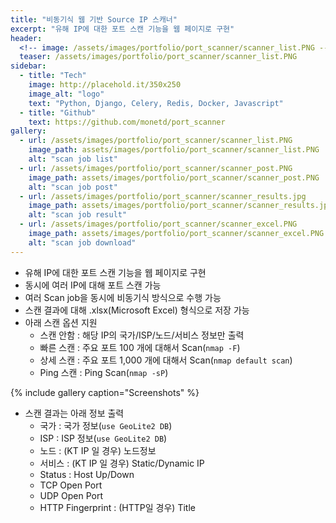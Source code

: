 ```yaml
---
title: "비동기식 웹 기반 Source IP 스캐너"
excerpt: "유해 IP에 대한 포트 스캔 기능을 웹 페이지로 구현"
header:
  <!-- image: /assets/images/portfolio/port_scanner/scanner_list.PNG -->
  teaser: /assets/images/portfolio/port_scanner/scanner_list.PNG
sidebar:
  - title: "Tech"
    image: http://placehold.it/350x250
    image_alt: "logo"
    text: "Python, Django, Celery, Redis, Docker, Javascript"
  - title: "Github"
    text: https://github.com/monetd/port_scanner
gallery:
  - url: /assets/images/portfolio/port_scanner/scanner_list.PNG
    image_path: assets/images/portfolio/port_scanner/scanner_list.PNG
    alt: "scan job list"
  - url: /assets/images/portfolio/port_scanner/scanner_post.PNG
    image_path: assets/images/portfolio/port_scanner/scanner_post.PNG
    alt: "scan job post"
  - url: /assets/images/portfolio/port_scanner/scanner_results.jpg
    image_path: assets/images/portfolio/port_scanner/scanner_results.jpg
    alt: "scan job result"
  - url: /assets/images/portfolio/port_scanner/scanner_excel.PNG
    image_path: assets/images/portfolio/port_scanner/scanner_excel.PNG
    alt: "scan job download"
---
```


- 유해 IP에 대한 포트 스캔 기능을 웹 페이지로 구현
- 동시에 여러 IP에 대해 포트 스캔 가능
- 여러 Scan job을 동시에 비동기식 방식으로 수행 가능
- 스캔 결과에 대해 .xlsx(Microsoft Excel) 형식으로 저장 가능
- 아래 스캔 옵션 지원
    - 스캔 안함 : 해당 IP의 국가/ISP/노드/서비스 정보만 출력
    - 빠른 스캔 : 주요 포트 100 개에 대해서 Scan(`nmap -F`)
    - 상세 스캔 : 주요 포트 1,000 개에 대해서 Scan(`nmap default scan`)
    - Ping 스캔 : Ping Scan(`nmap -sP`)

{% include gallery caption="Screenshots" %}

- 스캔 결과는 아래 정보 출력
    - 국가 : 국가 정보(`use GeoLite2 DB`)
    - ISP : ISP 정보(`use GeoLite2 DB`)
    - 노드 : (KT IP 일 경우) 노드정보
    - 서비스 : (KT IP 일 경우) Static/Dynamic IP
    - Status : Host Up/Down
    - TCP Open Port
    - UDP Open Port
    - HTTP Fingerprint : (HTTP일 경우) Title
